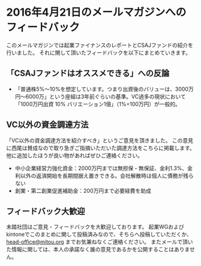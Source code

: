 # 2016年4月21日のメールマガジンへのフィードバック

このメールマガジンでは起業ファイナンスのレポートとCSAJファンドの紹介を行いました。
それに関して頂いたフィードバックを以下にまとめていきます。

## 「CSAJファンドはオススメできる」への反論

- 「普通株5%〜10%を想定しています。つまり出資後のバリューは、3000万円〜6000万」という座組は3年前ぐらいの基準。VC過多の現状において「1000万円出資 10% バリエーション1億」（1%=100万円）が一般的。

## VC以外の資金調達方法

「VC以外の資金調達方法を紹介すべき」というご意見を頂きました。
この意見に西尾は賛成なので取り急ぎご指摘いただいた調達方法をこちらに掲載します。
他に追加したほうが良い物があればぜひご連絡ください。

- 中小企業経営力強化資金：2000万円までは無担保・無保証、金利1.3%、金利以外の返済開始を長期間据え置きできる。会社解散時は個人に債務が残らない
- 創業・第二創業促進補助金：200万円まで必要経費を助成

## フィードバック大歓迎

未踏社団はご意見・フィードバックを大歓迎しております。
起業WGおよびkintoneでこのまとめに関して投稿済みなので、そちらへ投稿していただくか、 head-office@mitou.org までお気兼ねなくご連絡ください。
またメールで頂いた情報に関しては、本人の承諾なく誰の意見であるかを公開することはありません。
